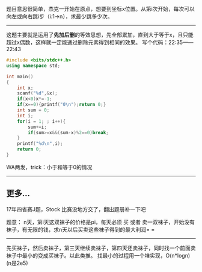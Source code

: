 题目意思很简单，杰克一开始在原点，想要到坐标x位置。从第i次开始，每次可以向左或向右跳i步（i:1->n），求最少跳多少次。

****

这题主要就是运用了**先加后删**的等效思想，先全部累加，直到大于等于x，且只能超过x偶数，这样就一定能通过删除元素得到相同的效果。
写个代码：22:35——22:43

```cpp
#include <bits/stdc++.h>
using namespace std;

int main()
{
    int x;
    scanf("%d",&x);
    if(x<0)x*=-1;
    if(x==0){printf("0\n");return 0;}
    int sum = 0;
    int i;
    for(i = 1; ; i++){
        sum+=i;
        if(sum>=x&&(sum-x)%2==0)break;
    }
    printf("%d\n",i);
    return 0;
}
```
WA两发，trick：小于和等于0的情况
****
## 更多...

17年四省赛J题，Stock
比赛没地方交了，翻出题册补一下吧 

题意：
n天，第i天这双袜子的价格是pi，每天必须 买 或者 卖一双袜子，开始没有袜子，有无限的钱，求n天以后买卖这些袜子得到的最大利润= =

****
先买袜子，然后卖袜子，第三天继续卖袜子，第四天还卖袜子，同时找一个前面卖袜子中最小的变成买袜子。以此类推。
找最小的过程用一个堆实现，O(n\*logn) (n是2e5)